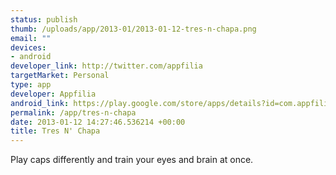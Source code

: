 ```yaml
--- 
status: publish
thumb: /uploads/app/2013-01/2013-01-12-tres-n-chapa.png
email: ""
devices: 
- android
developer_link: http://twitter.com/appfilia
targetMarket: Personal
type: app
developer: Appfilia
android_link: https://play.google.com/store/apps/details?id=com.appfilia.android.tresnchapa
permalink: /app/tres-n-chapa
date: 2013-01-12 14:27:46.536214 +00:00
title: Tres N' Chapa
---
```


Play caps differently and train your eyes and brain at once.
